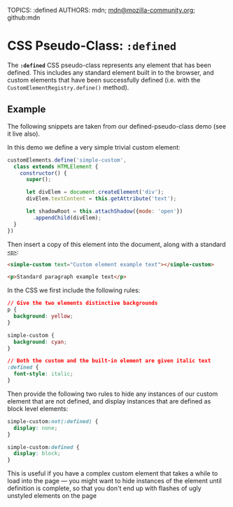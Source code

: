 TOPICS: :defined
AUTHORS: mdn; mdn@mozilla-community.org; github:mdn

# CSS Pseudo-Class: `:defined`

The **`:defined`** CSS pseudo-class represents any element that has been defined. This includes any
standard element built in to the browser, and custom elements that have been successfully defined
(i.e. with the `CustomElementRegistry.define()` method).

## Example

The following snippets are taken from our defined-pseudo-class demo (see it live also).

In this demo we define a very simple trivial custom element:

```javascript
customElements.define('simple-custom',
  class extends HTMLElement {
    constructor() {
      super();

      let divElem = document.createElement('div');
      divElem.textContent = this.getAttribute('text');

      let shadowRoot = this.attachShadow({mode: 'open'})
        .appendChild(divElem);
  }
})
```

Then insert a copy of this element into the document, along with a standard [`<p>`](/en/webfrontend/<p>):

```html
<simple-custom text="Custom element example text"></simple-custom>

<p>Standard paragraph example text</p>
```

In the CSS we first include the following rules:

```css
// Give the two elements distinctive backgrounds
p {
  background: yellow;
}

simple-custom {
  background: cyan;
}

// Both the custom and the built-in element are given italic text
:defined {
  font-style: italic;
}
```

Then provide the following two rules to hide any instances of our custom element that are not defined,
and display instances that are defined as block level elements:

```css
simple-custom:not(:defined) {
  display: none;
}

simple-custom:defined {
  display: block;
}
```

This is useful if you have a complex custom element that takes a while to load into the page — you
might want to hide instances of the element until definition is complete, so that you don't end up
with flashes of ugly unstyled elements on the page
